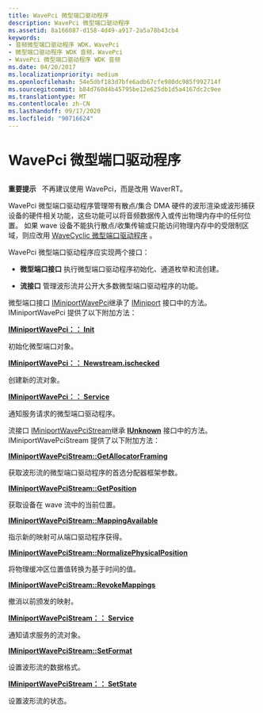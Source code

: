 ```yaml
---
title: WavePci 微型端口驱动程序
description: WavePci 微型端口驱动程序
ms.assetid: 8a166087-d158-4d49-a917-2a5a78b43cb4
keywords:
- 音频微型端口驱动程序 WDK，WavePci
- 微型端口驱动程序 WDK 音频，WavePci
- WavePci 微型端口驱动程序 WDK 音频
ms.date: 04/20/2017
ms.localizationpriority: medium
ms.openlocfilehash: 54e5dbf183d7bfe6adb67cfe980dc985f992714f
ms.sourcegitcommit: b84d760d4b45795be12e625db1d5a4167dc2c9ee
ms.translationtype: MT
ms.contentlocale: zh-CN
ms.lasthandoff: 09/17/2020
ms.locfileid: "90716624"
---
```

# <a name="wavepci-miniport-driver"></a>WavePci 微型端口驱动程序


## <span id="wavepci_miniport_driver"></span><span id="WAVEPCI_MINIPORT_DRIVER"></span>


**重要提示**   不再建议使用 WavePci，而是改用 WaverRT。

 

WavePci 微型端口驱动程序管理带有散点/集合 DMA 硬件的波形渲染或波形捕获设备的硬件相关功能，这些功能可以将音频数据传入或传出物理内存中的任何位置。 如果 wave 设备不能执行散点/收集传输或只能访问物理内存中的受限制区域，则应改用 [WaveCyclic 微型端口驱动程序](wavecyclic-miniport-driver.md) 。

WavePci 微型端口驱动程序应实现两个接口：

-   **微型端口接口** 执行微型端口驱动程序初始化、通道枚举和流创建。

-   **流接口** 管理波形流并公开大多数微型端口驱动程序的功能。

微型端口接口 [IMiniportWavePci](/windows-hardware/drivers/ddi/portcls/nn-portcls-iminiportwavepci)继承了 [IMiniport](/windows-hardware/drivers/ddi/portcls/nn-portcls-iminiport) 接口中的方法。 IMiniportWavePci 提供了以下附加方法：

[**IMiniportWavePci：： Init**](/windows-hardware/drivers/ddi/portcls/nf-portcls-iminiportwavepci-init)

初始化微型端口对象。

[**IMiniportWavePci：： Newstream.ischecked**](/windows-hardware/drivers/ddi/portcls/nf-portcls-iminiportwavepci-newstream)

创建新的流对象。

[**IMiniportWavePci：： Service**](/windows-hardware/drivers/ddi/portcls/nf-portcls-iminiportwavepci-service)

通知服务请求的微型端口驱动程序。

流接口 [IMiniportWavePciStream](/windows-hardware/drivers/ddi/portcls/nn-portcls-iminiportwavepcistream)继承 [**IUnknown**](/windows/win32/api/unknwn/nn-unknwn-iunknown) 接口中的方法。 IMiniportWavePciStream 提供了以下附加方法：

[**IMiniportWavePciStream::GetAllocatorFraming**](/windows-hardware/drivers/ddi/portcls/nf-portcls-iminiportwavepcistream-getallocatorframing)

获取波形流的微型端口驱动程序的首选分配器框架参数。

[**IMiniportWavePciStream::GetPosition**](/windows-hardware/drivers/ddi/portcls/nf-portcls-iminiportwavepcistream-getposition)

获取设备在 wave 流中的当前位置。

[**IMiniportWavePciStream::MappingAvailable**](/windows-hardware/drivers/ddi/portcls/nf-portcls-iminiportwavepcistream-mappingavailable)

指示新的映射可从端口驱动程序获得。

[**IMiniportWavePciStream::NormalizePhysicalPosition**](/windows-hardware/drivers/ddi/portcls/nf-portcls-iminiportwavepcistream-normalizephysicalposition)

将物理缓冲区位置值转换为基于时间的值。

[**IMiniportWavePciStream::RevokeMappings**](/windows-hardware/drivers/ddi/portcls/nf-portcls-iminiportwavepcistream-revokemappings)

撤消以前颁发的映射。

[**IMiniportWavePciStream：： Service**](/windows-hardware/drivers/ddi/portcls/nf-portcls-iminiportwavepcistream-service)

通知请求服务的流对象。

[**IMiniportWavePciStream::SetFormat**](/windows-hardware/drivers/ddi/portcls/nf-portcls-iminiportwavepcistream-setformat)

设置波形流的数据格式。

[**IMiniportWavePciStream：： SetState**](/windows-hardware/drivers/ddi/portcls/nf-portcls-iminiportwavepcistream-setstate)

设置波形流的状态。
 

